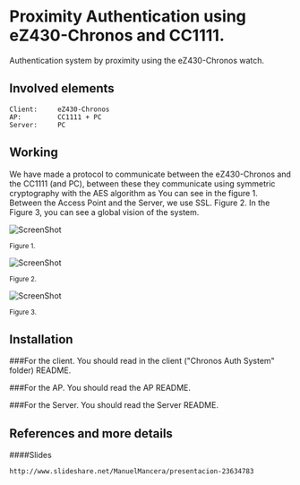 Proximity Authentication using eZ430-Chronos and CC1111.
============================================================

Authentication system by proximity using the eZ430-Chronos watch.

Involved elements
-----------------
```
Client:     eZ430-Chronos
AP:         CC1111 + PC	
Server:     PC	
```
	
Working
-------

We have made a protocol to communicate between the eZ430-Chronos and the CC1111 (and PC),  between these they communicate using symmetric cryptography with the AES algorithm as You can see in the figure 1. Between the Access Point and the Server, we use SSL. Figure 2. In the Figure 3, you can see a global vision of the system.

![ScreenShot](https://raw.githubusercontent.com/wiki/Sinkmanu/auth-system-chronos/Generico.png)

<small>Figure 1.</small>

![ScreenShot](https://raw.github.com/wiki/Sinkmanu/auth-system-chronos/AP2Server.png)

<small>Figure 2.</small>

![ScreenShot](https://raw.github.com/wiki/Sinkmanu/auth-system-chronos/Generico.png)

<small>Figure 3.</small>

Installation
-----------

###For the client. 
You should read in the client ("Chronos Auth System" folder) README.

###For the AP. 
You should read the AP README.

###For the Server. 
You should read the Server README.


References and more details
---------------------------

####Slides
```
http://www.slideshare.net/ManuelMancera/presentacion-23634783
```



